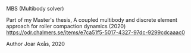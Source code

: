 MBS (Multibody solver)

Part of my Master's thesis, A coupled multibody and discrete element approach for roller compaction dynamics (2020)
https://odr.chalmers.se/items/e7ca51f5-5017-4327-97dc-9299cdcaaac0

Author Joar Axås,
2020
